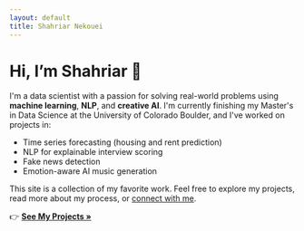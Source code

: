 ```yaml
---
layout: default
title: Shahriar Nekouei
---
```


# Hi, I’m Shahriar 👋

I'm a data scientist with a passion for solving real-world problems using **machine learning**, **NLP**, and **creative AI**. I'm currently finishing my Master's in Data Science at the University of Colorado Boulder, and I've worked on projects in:

- Time series forecasting (housing and rent prediction)
- NLP for explainable interview scoring
- Fake news detection
- Emotion-aware AI music generation

This site is a collection of my favorite work. Feel free to explore my projects, read more about my process, or [connect with me](Shah.nekouei@gmail.com).

👉 **[See My Projects »](projects)**

